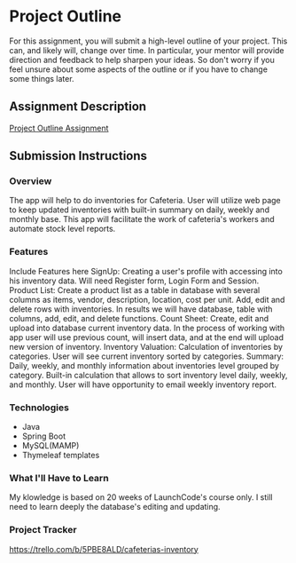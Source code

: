 # Project Outline
For this assignment, you will submit a high-level outline of your project. This can, and likely will, change over time. In particular, your mentor will provide direction and feedback to help sharpen your ideas. So don't worry if you feel unsure about some aspects of the outline or if you have to change some things later.

## Assignment Description
[Project Outline Assignment](https://education.launchcode.org/liftoff/modules/assignments/project-outline)

## Submission Instructions

### Overview
The app will help to do inventories for Cafeteria. User will utilize web page to keep updated inventories with built-in summary on daily, weekly and monthly base. This app will facilitate the work of cafeteria's workers and automate stock level reports.
### Features
Include Features here
SignUp: Creating a user's profile with accessing into his inventory data. Will need Register form, Login Form and Session.
Product List: Create a product list as a table in database with several columns as items, vendor, description, location, cost per unit. Add, edit and delete rows with inventories. In results we will have database, table with columns, add, edit, and delete functions.
Count Sheet: Create, edit and upload into database current inventory data. In the process of working with app user will use  previous count, will insert data, and at the end will upload new version of inventory.
Inventory Valuation: Calculation of inventories by categories. User will see current inventory sorted by categories.
Summary: Daily, weekly, and monthly information about inventories level grouped by category. Built-in calculation that allows to sort inventory level daily, weekly, and monthly. User will have opportunity to email weekly inventory report.  


### Technologies
- Java
- Spring Boot
- MySQL(MAMP)
- Thymeleaf templates
 
### What I'll Have to Learn
My klowledge is based on 20 weeks of LaunchCode's course only. I still need to learn deeply the database's editing and updating. 
### Project Tracker
https://trello.com/b/5PBE8ALD/cafeterias-inventory

